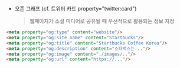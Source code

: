- 오픈 그래프 (cf. 트위터 카드 property="twitter:card")

  > 웹페이지가 소셜 미디어로 공유될 때 우선적으로 활용되는 정보 지정

```html
<meta property="og:type" content="website"/>
<meta property="og:site_name" content="Startbucks"/>
<meta property="og:title" content="Startbucks Coffee Korea"/>
<meta property="og:description" content="스타벅스는..."/>
<meta property="og:image" content="./images/.."/>
<meta property="og:url" content="https://..."/>
```

